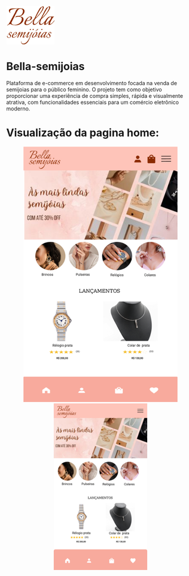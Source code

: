 ![Logo da empresa](src/assets/Bella.png)
# Bella-semijoias
Plataforma de e-commerce em desenvolvimento focada na venda de semijoias para o público feminino. O projeto tem como objetivo proporcionar uma experiência de compra simples, rápida e visualmente atrativa, com funcionalidades essenciais para um comércio eletrônico moderno.

# Visualização da pagina home:

<div align="center">
  <a href="">
    <img src="src/assets/Home desktop.jpg" width="412px"/> 
  </a>

  <a href="">
    <img src="src/assets/Home mobile.jpg" width="250px"/>
  </a>
</div>

